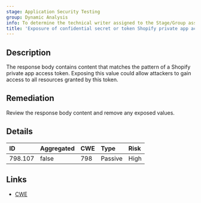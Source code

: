 ```yaml
---
stage: Application Security Testing
group: Dynamic Analysis
info: To determine the technical writer assigned to the Stage/Group associated with this page, see https://handbook.gitlab.com/handbook/product/ux/technical-writing/#assignments
title: 'Exposure of confidential secret or token Shopify private app access token'
---
```


## Description

The response body contains content that matches the pattern of a Shopify private app access token.
Exposing this value could allow attackers to gain access to all resources granted by this token.

## Remediation

Review the response body content and remove any exposed values.

## Details

| ID | Aggregated | CWE | Type | Risk |
|:---|:-----------|:----|:-----|:-----|
| 798.107 | false | 798 | Passive | High |

## Links

- [CWE](https://cwe.mitre.org/data/definitions/798.html)
